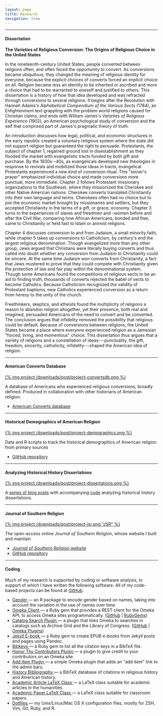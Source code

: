 ```yaml
---
layout: page
title: Research 
navigation: true
---
```


**** 

#### Dissertation 

**The Varieties of Religious Conversion: The Origins of Religious Choice
in the United States**

In the nineteenth-century United States, people converted between
religions often, and often faced the opportunity to convert. As
conversions became ubiquitous, they changed the meaning of religious
identity for everyone, because the explicit choices of converts forced
an implicit choice on all. Religion became less an identity to be
inherited or ascribed and more a choice that had to be warranted to
oneself and justified to others. This dissertation is a history of how
that idea developed and was refracted through conversions to several
religions. It begins after the Revolution with Hannah Adams's
*Alphabetical Compendium of the Various Sects* (1784), an Enlightenment
text grappling with the problem world religions caused for Christian
claims, and ends with William James's *Varieties of Religious
Experience* (1902), an American psychological study of conversion and
the self that comprised part of James's pragmatic theory of truth.

An introduction discusses how legal, political, and economic structures
in the early republic created a voluntary religious system where the
state did not support religion but guaranteed the right to persuade.
Protestants, the subject of chapter 1, regained ground lost in
disestablishment as they flooded the market with evangelistic tracts
funded by both gift and purchase. By the 1830s--40s, as evangelicals
developed new theologies in response to revivals and mobilized those
ideas in tracts, evangelical Protestants experienced a new kind of
conversion ritual. This "sinner's prayer" emphasized individual choice
and made conversions more punctual, more immediate. Chapter 2 follows
Protestant missionary organizations to the Southeast, where they
missionized the Cherokee and other Native American nations. Cherokee
converts translated Christianity into their own language and terms.
Cherokees often had no choice but to join the economic market brought by
missionaries and settlers, but they accepted Christianity in the terms
of a gift, or grace, economy. Chapter 3 turns to the experiences of
slaves and freedmen and -women before and after the Civil War, comparing
how African Americans, bonded and free, came to Christianity or held
fast to Islam or animist religions.

Chapter 4 discusses conversion to and from Judaism, a small minority
faith, while chapter 5 takes up conversions to Catholicism, by century's
end the largest religious denomination. Though evangelized more than any
other group, Jews argued that Christians were literally buying converts
and thus called into doubt whether any conversion from Judaism to
Christianity could be sincere. At the same time Judaism won converts
from Christianity, a fact that Jews mustered to prove that they could
compete with Christianity given the protection of law and fair play
within the denominational system. Though some Americans found the
competitions of religious sects to be an aid to finding truth, thousands
of converts rejected the babel of sects to become Catholics. Because
Catholicism recognized the validity of Protestant baptisms, new
Catholics experienced conversion as a return from heresy to the unity of
the church.

Freethinkers, skeptics, and atheists found the multiplicity of religions
a reason to abandon religion altogether, yet their presence, both real
and imagined, persuaded Americans of the need to convert and be
converted. The conclusion argues that infidelity removed the possibility
that religious could be default. Because of conversions between
religions, the United States became a place where everyone experienced
religion as a Jamesian "forced, living, and momentous" choice. This
dissertation thus argues that a variety of religions and a constellation
of ideas---punctuality, the gift, freedom, sincerity, catholicity,
infidelity---shaped the American idea of religion.

* * * * *

#### American Converts Database

<div class="noline">

[{% img project /downloads/post/project-convertsdb.png %}][]

</div>

A database of Americans who experienced religious conversions, broadly
defined. Produced in collaboration with other historians of American
religion.

-   [American Converts database][{% img project /downloads/post/project-convertsdb.png %}]

* * * * *

#### Historical Demographics of American Religion

<div class="noline">

[{% img project /downloads/post/project-demographics.png %}][]

</div>

Data and R scripts to track the historical demographics of American
religion from primary sources

-   [GitHub repository][{% img project /downloads/post/project-demographics.png %}]

* * * * *

#### Analyzing Historical History Dissertations

<div class="noline">

[{% img project /downloads/post/project-dissertations.png %}][]

</div>

A [series of blog posts](/research/history-dissertations/) with 
accompanying [code](https://github.com/lmullen/dissertations-data) 
analyzing historical history dissertations.

* * * * *

#### Journal of Southern Religion

<div class="noline">

[{% img project /downloads/post/project-jsr.png "JSR" %}][]

</div>

The open-access online *Journal of Southern Religion*, whose website I
built and maintain

-   [*Journal of Southern Religion* website][{% img project /downloads/post/project-jsr.png "JSR" %}]
-   [GitHub repository][{% img project /downloads/post/project-jsr.png "JSR" %}]

* * * * *

#### Coding

Much of my research is supported by coding or software analysis, in
support of which I have written the following software. All of my
code-based projects can be found at <a 
href="https://github.com/lmullen?tab=repositories">GitHub</a>.

  
<ul class="square">
<li>
<a href="http://lmullen.github.io/gender/"> Gender </a> — an R package 
to encode gender based on names, taking into account the variation in 
the use of names over time.
</li>

<li>
<a href="https://github.com/lmullen/omeka_client"> Omeka Client </a> — a
Ruby gem that provides a REST client for the Omeka API, to access Omeka
sites programmatically.
(<a href="https://github.com/lmullen/omeka_client">GitHub</a> |
<a href="https://rubygems.org/gems/omeka_client">RubyGems</a>)
</li>
  
<li>
<a href="https://github.com/lmullen/plugin-CatalogSearch"> Catalog
Search Plugin </a> — a plugin that links Omeka to searches in catalogs
such as Archive Grid and the Library of Congress.
(<a href="https://github.com/lmullen/plugin-CatalogSearch">GitHub</a> |
<a href="http://omeka.org/add-ons/plugins/catalog-search/">Omeka
Plugins</a>)
</li>
  
<li>
<a href="https://github.com/lmullen/jekyll-ebook"> Jekyll E-book </a> —
a Ruby gem to create EPUB e-books from Jekyll posts and pages using
Pandoc.
</li>
  
<li>
<a href="https://github.com/lmullen/bibkeys"> Bibkeys </a> — a Ruby gem
to list all the citation keys in a BibTeX file.
</li>
  
<li>
<a href="https://github.com/lmullen/plugin-HonorThyContributors"> Honor
Thy Contributors Plugin </a> — a plugin to give credit to your
contributors on an Omeka site.
</li>
  
<li>
<a href="https://github.com/lmullen/plugin-AddItem"> Add Item Plugin
</a> — a simple Omeka plugin that adds an "add item" link to the admin
bars.
</li>
  
<li>
<a href="https://github.com/lmullen/historybib"> History Bibliography
</a> — a BibTeX database of citations in religious history and American
history.
</li>

<li>
<a href="https://github.com/lmullen/academic-article-latex"> Academic
Article LaTeX Class </a> — a LaTeX class suitable for academic articles
in the humanities.
</li>

<li>
<a href="https://github.com/lmullen/acadpaper"> Academic Paper LaTeX
Class </a> — a LaTeX class suitable for classroom papers.
</li>

<li>
<a href="https://github.com/lmullen/dotfiles"> Dotfiles </a> — my
Unix/Linux/Mac OS X configuration files, mostly for ZSH, Vim, Git, Ruby,
and R.
</li>
</ul>

  [{% img project /downloads/post/project-convertsdb.png %}]: http://americanconverts.org
  [{% img project /downloads/post/project-demographics.png %}]: https://github.com/lmullen/demographics-religion
  [{% img project /downloads/post/project-jsr.png "JSR" %}]: https://github.com/lmullen/jsr
  [{% img project /downloads/post/project-dissertations.png %}]: http://localhost:4000/research/history-dissertations/
